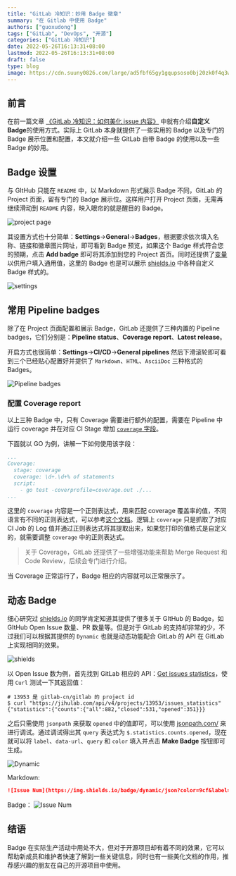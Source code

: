 ```yaml
---
title: "GitLab 冷知识：妙用 Badge 徽章"
summary: "在 Gitlab 中使用 Badge"
authors: ["guoxudong"]
tags: ["GitLab", "DevOps", "开源"]
categories: ["GitLab 冷知识"]
date: 2022-05-26T16:13:31+08:00
lastmod: 2022-05-26T16:13:31+08:00
draft: false
type: blog
image: https://cdn.suuny0826.com/large/ad5fbf65gy1gqupsoso0bj20zk0f4q3w.jpg
---
```

## 前言
<!-- markdown-link-check-disable -->
在前一篇文章 [《GitLab 冷知识：如何美化 issue 内容》](../gitlab-beautify-issue/#自定义-badge) 中就有介绍**自定义 Badge**的使用方式。实际上 GitLab 本身就提供了一些实用的 Badge 以及专门的 Badge 展示位置和配置，本文就介绍一些 GitLab 自带 Badge 的使用以及一些 Badge 的妙用。

## Badge 设置

与 GItHub 只能在 `README` 中，以 Markdown 形式展示 Badge 不同，GitLab 的 Project 页面，留有专门的 Badge 展示位。这样用户打开 Project 页面，无需再继续滑动到 `README` 内容，映入眼帘的就是醒目的 Badge。

![project page](https://cdn.suuny0826.com/large/ad5fbf65gy1h2lwgsf9tgj20ye0hcgow.jpg)

其设置方式也十分简单：**Settings**->**General**->**Badges**，根据要求依次填入名称、链接和徽章图片网址，即可看到 Badge 预览，如果这个 Badge 样式符合您的预期，点击 **Add badge** 即可将其添加到您的 Project 首页。同时还提供了[变量](https://jihulab.com/help/user/project/badges)以供用户填入通用值，这里的 Badge 也是可以展示 [shields.io](https://shields.io/) 中各种自定义 Badge 样式的。

![settings](https://cdn.suuny0826.com/large/ad5fbf65gy1h2lwlcpxq2j21ie0tkjy0.jpg)

## 常用 Pipeline badges

除了在 Project 页面配置和展示 Badge，GitLab 还提供了三种内置的 Pipeline badges，它们分别是：**Pipeline status**、**Coverage report**、**Latest release**。

开启方式也很简单：**Settings**->**CI/CD**->**General pipelines** 然后下滑滚轮即可看到三个已经贴心配置好并提供了 `Markdown`、`HTML`、`AsciiDoc` 三种格式的 Badges。

![Pipeline badges](https://cdn.suuny0826.com/large/ad5fbf65gy1h2lwv97udwj226u18wkit.jpg)

### 配置 Coverage report

以上三种 Badge 中，只有 Coverage 需要进行额外的配置，需要在 Pipeline 中运行 coverage 并在对应 CI Stage 增加 [`coverage` 字段](https://docs.gitlab.cn/ee/ci/yaml/index.html#coverage)。

下面就以 GO 为例，讲解一下如何使用该字段：

```yaml
...
Coverage:
  stage: coverage
  coverage: \d+.\d+% of statements
  script:
    - go test -coverprofile=coverage.out ./...
...
```

这里的 `coverage` 内容是一个正则表达式，用来匹配 coverage 覆盖率的值，不同语言有不同的正则表达式，可以参考[这个文档](https://docs.gitlab.cn/jh/ci/pipelines/settings.html#%E6%B5%8B%E8%AF%95%E8%A6%86%E7%9B%96%E7%8E%87%E7%A4%BA%E4%BE%8B)。逻辑上 `coverage` 只是抓取了对应 CI Job 的 Log 值并通过正则表达式将其提取出来，如果您打印的值格式是自定义的，就需要调整 `coverage` 中的正则表达式。

> 关于 Coverage，GitLab 还提供了一些增强功能来帮助 Merge Request 和 Code Review，后续会专门进行介绍。

当 Coverage 正常运行了，Badge 相应的内容就可以正常展示了。

## 动态 Badge

细心研究过 [shields.io](https://shields.io/) 的同学肯定知道其提供了很多关于 GItHub 的 Badge，如 GItHub Open Issue 数量、PR 数量等。但是对于 GitLab 的支持却非常的少，不过我们可以根据其提供的 `Dynamic` 也就是动态功能配合 GitLab 的 API 在 GitLab 上实现相同的效果。

![shields](https://cdn.suuny0826.com/large/ad5fbf65gy1h2lxqsbyg0j21rk0aidp0.jpg)

以 Open Issue 数为例，首先找到 GitLab 相应的 API：[Get issues statistics](https://docs.gitlab.com/ee/api/issues_statistics.html)，使用 `Curl` 测试一下其返回值：

```shell
# 13953 是 gitlab-cn/gitlab 的 project id
$ curl "https://jihulab.com/api/v4/projects/13953/issues_statistics"
{"statistics":{"counts":{"all":882,"closed":531,"opened":351}}}
```

之后只需使用 `jsonpath` 来获取 `opened` 中的值即可，可以使用 [jsonpath.com/](https://jsonpath.com/) 来进行调试。通过调试得出其 `query` 表达式为 `$.statistics.counts.opened`，现在就可以将  `label`、`data-url`、`query` 和 `color` 填入并点击 **Make Badge** 按钮即可生成。

![Dynamic](https://cdn.suuny0826.com/large/ad5fbf65gy1h2lxmyt6m0j21r40b6481.jpg)

Markdown:
```markdown
![Issue Num](https://img.shields.io/badge/dynamic/json?color=9cf&label=issues&query=%24.statistics.counts.opened&suffix=%20opened&url=https%3A%2F%2Fjihulab.com%2Fapi%2Fv4%2Fprojects%2F13953%2Fissues_statistics)
```
Badge：
![Issue Num](https://img.shields.io/badge/dynamic/json?color=9cf&label=issues&query=%24.statistics.counts.opened&suffix=%20opened&url=https%3A%2F%2Fjihulab.com%2Fapi%2Fv4%2Fprojects%2F13953%2Fissues_statistics)

## 结语

Badge 在实际生产活动中用处不大，但对于开源项目却有着不同的效果，它可以帮助新成员和维护者快速了解到一些关键信息，同时也有一些美化文档的作用，推荐感兴趣的朋友在自己的开源项目中使用。
<!-- markdown-link-check-enable -->
